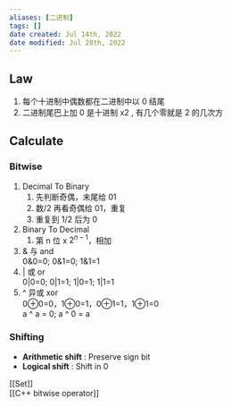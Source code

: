 ```yaml
---
aliases: [二进制]
tags: [] 
date created: Jul 14th, 2022
date modified: Jul 28th, 2022
---
```

## Law
1. 每个十进制中偶数都在二进制中以 0 结尾
2. 二进制尾巴上加 0 是十进制 x2 , 有几个零就是 2 的几次方

## Calculate
### Bitwise
1. Decimal To Binary
    1. 先判断奇偶，末尾给 01
    2. 数/2 再看奇偶给 01，重复
    3. 重复到 1/2 后为 0
2. Binary To Decimal
    1. 第 n 位 x $2^{n-1}$，相加
3. & 与 and  
    0&0=0; 0&1=0; 1&1=1
4. | 或 or  
	0|0=0; 0|1=1; 1|0=1; 1|1=1
5. ^ 异或 xor  
	0⊕0=0，1⊕0=1，0⊕1=1，1⊕1=0  
	a ^ a = 0; a ^ 0 = a

### Shifting
- **Arithmetic shift** : Preserve sign bit
- **Logical shift** : Shift in 0

[[Set]]  
[[C++ bitwise operator]]